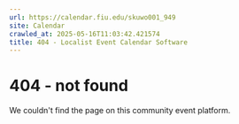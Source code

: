 ```yaml
---
url: https://calendar.fiu.edu/skuwo001_949
site: Calendar
crawled_at: 2025-05-16T11:03:42.421574
title: 404 - Localist Event Calendar Software
---
```


# 404 - not found
We couldn't find the page on this community event platform.
